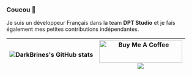 ### Coucou 👋
Je suis un développeur Français dans la team **DPT Studio** et je fais également mes petites contributions indépendantes.

| ![DarkBrines's GitHub stats](https://github-readme-stats.vercel.app/api?username=DarkBrines&count_private=true&show_icons=true&theme=radical) | <a href="https://www.buymeacoffee.com/darkbrines" target="_blank"><img src="https://cdn.buymeacoffee.com/buttons/v2/default-yellow.png" alt="Buy Me A Coffee" style="height: 60px !important;width: 217px !important;" ></a><br> ![](https://komarev.com/ghpvc/?username=DarkBrines) |
|-|-|
